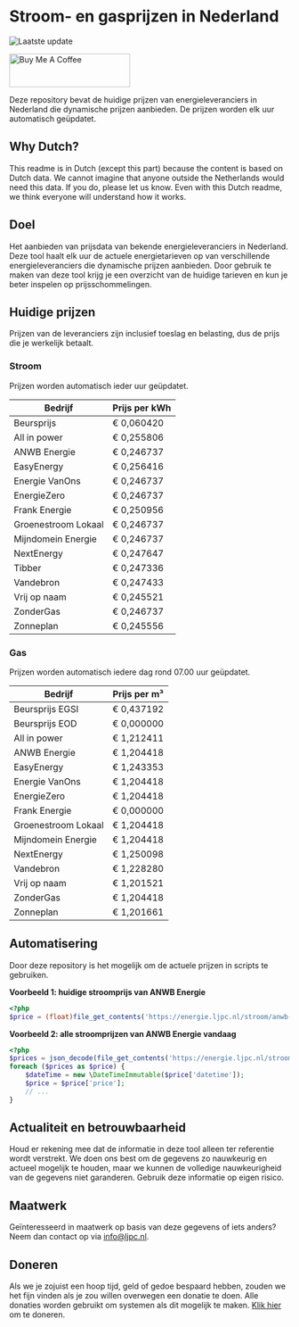 # Stroom- en gasprijzen in Nederland

![Laatste update](https://img.shields.io/badge/laatste%20update-2023--10--11%2016%3A00%20CET-brightgreen)

<a href="https://www.buymeacoffee.com/Lars-" target="_blank"><img src="https://cdn.buymeacoffee.com/buttons/v2/default-orange.png" alt="Buy Me A Coffee" height="60" style="height: 60px !important;width: 217px !important;" ></a>

Deze repository bevat de huidige prijzen van energieleveranciers in Nederland die dynamische prijzen aanbieden. De prijzen worden elk uur automatisch geüpdatet.

## Why Dutch?

This readme is in Dutch (except this part) because the content is based on Dutch data. We cannot imagine that anyone outside the Netherlands would need this data. If you do, please let us know. Even with this Dutch readme, we think
everyone will understand how it works.

## Doel

Het aanbieden van prijsdata van bekende energieleveranciers in Nederland. Deze tool haalt elk uur de actuele energietarieven op van verschillende energieleveranciers die dynamische prijzen aanbieden. Door gebruik te maken van deze tool
krijg je een overzicht van de huidige tarieven en kun je beter inspelen op prijsschommelingen.

## Huidige prijzen

Prijzen van de leveranciers zijn inclusief toeslag en belasting, dus de prijs die je werkelijk betaalt.

### Stroom

Prijzen worden automatisch ieder uur geüpdatet.

 Bedrijf | Prijs per kWh 
---------|---------------
Beursprijs | € 0,060420
All in power | € 0,255806
ANWB Energie | € 0,246737
EasyEnergy | € 0,256416
Energie VanOns | € 0,246737
EnergieZero | € 0,246737
Frank Energie | € 0,250956
Groenestroom Lokaal | € 0,246737
Mijndomein Energie | € 0,246737
NextEnergy | € 0,247647
Tibber | € 0,247336
Vandebron | € 0,247433
Vrij op naam | € 0,245521
ZonderGas | € 0,246737
Zonneplan | € 0,245556


### Gas

Prijzen worden automatisch iedere dag rond 07.00 uur geüpdatet.

 Bedrijf | Prijs per m³ 
---------|--------------
Beursprijs EGSI | € 0,437192
Beursprijs EOD | € 0,000000
All in power | € 1,212411
ANWB Energie | € 1,204418
EasyEnergy | € 1,243353
Energie VanOns | € 1,204418
EnergieZero | € 1,204418
Frank Energie | € 0,000000
Groenestroom Lokaal | € 1,204418
Mijndomein Energie | € 1,204418
NextEnergy | € 1,250098
Vandebron | € 1,228280
Vrij op naam | € 1,201521
ZonderGas | € 1,204418
Zonneplan | € 1,201661


## Automatisering

Door deze repository is het mogelijk om de actuele prijzen in scripts te gebruiken.

**Voorbeeld 1: huidige stroomprijs van ANWB Energie**

```php
<?php
$price = (float)file_get_contents('https://energie.ljpc.nl/stroom/anwb-energie-nu.txt');

```

**Voorbeeld 2: alle stroomprijzen van ANWB Energie vandaag**

```php
<?php
$prices = json_decode(file_get_contents('https://energie.ljpc.nl/stroom/all-in-power-vandaag.json'),true);
foreach ($prices as $price) {
    $dateTime = new \DateTimeImmutable($price['datetime']);
    $price = $price['price'];
    // ...
}
```

## Actualiteit en betrouwbaarheid

Houd er rekening mee dat de informatie in deze tool alleen ter referentie wordt verstrekt. We doen ons best om de gegevens zo nauwkeurig en actueel mogelijk te houden, maar we kunnen de volledige nauwkeurigheid van de gegevens niet
garanderen. Gebruik deze informatie op eigen risico.

## Maatwerk

Geïnteresseerd in maatwerk op basis van deze gegevens of iets anders? Neem dan contact op
via [info@ljpc.nl](mailto:info@ljpc.nl?subject=Energie%20prijzen).

## Doneren

Als we je zojuist een hoop tijd, geld of gedoe bespaard hebben, zouden we het fijn vinden als je zou willen overwegen een
donatie te doen. Alle donaties worden gebruikt om systemen als dit mogelijk te
maken. [Klik hier](https://www.buymeacoffee.com/Lars-) om te doneren.
